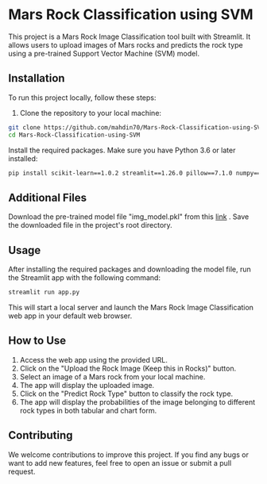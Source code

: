 # Mars Rock Classification using SVM
This project is a Mars Rock Image Classification tool built with Streamlit. It allows users to upload images of Mars rocks and predicts the rock type using a pre-trained Support Vector Machine (SVM) model.

## Installation

To run this project locally, follow these steps:

1. Clone the repository to your local machine:

```bash
git clone https://github.com/mahdin70/Mars-Rock-Classification-using-SVM.git
cd Mars-Rock-Classification-using-SVM
```
Install the required packages. Make sure you have Python 3.6 or later installed:

```bash
pip install scikit-learn==1.0.2 streamlit==1.26.0 pillow==7.1.0 numpy==1.24.3 opencv-python==4.7.0.72 pandas==2.0.2 matplotlib==3.1.2
```
## Additional Files
Download the pre-trained model file "img_model.pkl" from this [link](https://drive.google.com/drive/folders/1UISX9LN31V_-EP5-vEWz48oMj631595J?usp=sharing) . Save the downloaded file in the project's root directory.

## Usage
After installing the required packages and downloading the model file, run the Streamlit app with the following command:
```bash
streamlit run app.py
```
This will start a local server and launch the Mars Rock Image Classification web app in your default web browser.

## How to Use
1. Access the web app using the provided URL.
2. Click on the "Upload the Rock Image (Keep this in Rocks)" button.
3. Select an image of a Mars rock from your local machine.
4. The app will display the uploaded image.
5. Click on the "Predict Rock Type" button to classify the rock type.
6. The app will display the probabilities of the image belonging to different rock types in both tabular and chart form.

## Contributing
We welcome contributions to improve this project. If you find any bugs or want to add new features, feel free to open an issue or submit a pull request.
